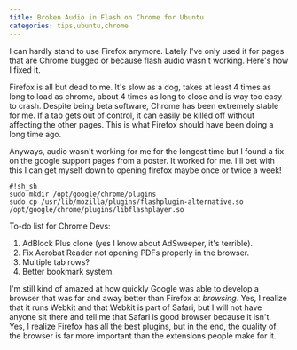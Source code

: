 ```yaml
---
title: Broken Audio in Flash on Chrome for Ubuntu
categories: tips,ubuntu,chrome
---
```


I can hardly stand to use Firefox anymore. Lately I've only used it for pages that are Chrome bugged or because flash audio wasn't working. Here's how I fixed it.

Firefox is all but dead to me. It's slow as a dog, takes at least 4 times as long to load as chrome, about 4 times as long to close and is way too easy to crash. Despite being beta software, Chrome has been extremely stable for me. If a tab gets out of control, it can easily be killed off without affecting the other pages. This is what Firefox should have been doing a long time ago.

Anyways, audio wasn't working for me for the longest time but I found a fix on the google support pages from a poster. It worked for me. I'll bet with this I can get myself down to opening firefox maybe once or twice a week!

    #!sh_sh
    sudo mkdir /opt/google/chrome/plugins
    sudo cp /usr/lib/mozilla/plugins/flashplugin-alternative.so /opt/google/chrome/plugins/libflashplayer.so

To-do list for Chrome Devs:

1. AdBlock Plus clone (yes I know about AdSweeper, it's terrible).
2. Fix Acrobat Reader not opening PDFs properly in the browser.
3. Multiple tab rows?
4. Better bookmark system.

I'm still kind of amazed at how quickly Google was able to develop a browser that was far and away better than Firefox at *browsing*. Yes, I realize that it runs Webkit and that Webkit is part of Safari, but I will not have anyone sit there and tell me that Safari is good browser because it isn't. Yes, I realize Firefox has all the best plugins, but in the end, the quality of the browser is far more important than the extensions people make for it.